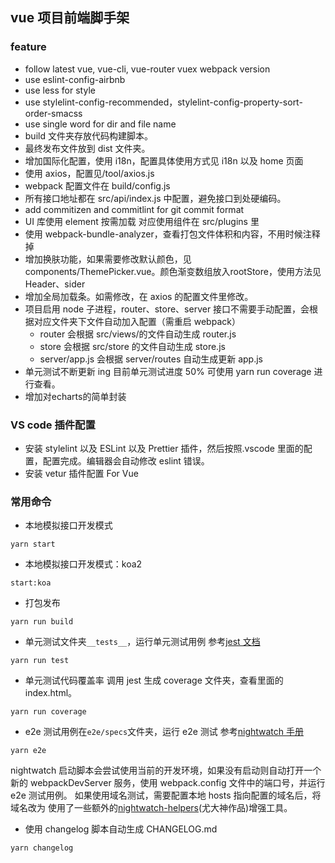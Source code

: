 ## vue 项目前端脚手架

### feature

- follow latest vue, vue-cli, vue-router vuex webpack version
- use eslint-config-airbnb
- use less for style
- use stylelint-config-recommended，stylelint-config-property-sort-order-smacss
- use single word for dir and file name
- build 文件夹存放代码构建脚本。
- 最终发布文件放到 dist 文件夹。
- 增加国际化配置，使用 i18n，配置具体使用方式见 i18n 以及 home 页面
- 使用 axios，配置见/tool/axios.js
- webpack 配置文件在 build/config.js
- 所有接口地址都在 src/api/index.js 中配置，避免接口到处硬编码。
- add commitizen and commitlint for git commit format
- UI 库使用 element 按需加载 对应使用组件在 src/plugins 里
- 使用 webpack-bundle-analyzer，查看打包文件体积和内容，不用时候注释掉
- 增加换肤功能，如果需要修改默认颜色，见 components/ThemePicker.vue。颜色渐变数组放入rootStore，使用方法见Header、sider
- 增加全局加载条。如需修改，在 axios 的配置文件里修改。
- 项目启用 node 子进程，router、store、server 接口不需要手动配置，会根据对应文件夹下文件自动加入配置（需重启 webpack）
  - router 会根据 src/views/的文件自动生成 router.js
  - store 会根据 src/store 的文件自动生成 store.js
  - server/app.js 会根据 server/routes 自动生成更新 app.js
- 单元测试不断更新 ing 目前单元测试进度 50% 可使用 yarn run coverage 进行查看。
- 增加对echarts的简单封装

### VS code 插件配置

- 安装 stylelint 以及 ESLint 以及 Prettier 插件，然后按照.vscode 里面的配置，配置完成。编辑器会自动修改 eslint 错误。
- 安装 vetur 插件配置 For Vue

### 常用命令

- 本地模拟接口开发模式

```
yarn start
```

- 本地模拟接口开发模式：koa2
```
start:koa
```

- 打包发布

```
yarn run build
```

- 单元测试文件夹`__tests__`，运行单元测试用例
  参考[jest 文档](https://facebook.github.io/jest/)

```
yarn run test
```

- 单元测试代码覆盖率
  调用 jest 生成 coverage 文件夹，查看里面的 index.html。

```
yarn run coverage
```

- e2e 测试用例在`e2e/specs`文件夹，运行 e2e 测试
  参考[nightwatch 手册](http://nightwatchjs.org/api)

```
yarn e2e
```

nightwatch 启动脚本会尝试使用当前的开发环境，如果没有启动则自动打开一个新的 webpackDevServer 服务，使用 webpack.config 文件中的端口号，并运行 e2e 测试用例。
如果使用域名测试，需要配置本地 hosts 指向配置的域名后，将域名改为
使用了一些额外的[nightwatch-helpers](https://www.npmjs.com/package/nightwatch-helpers)(尤大神作品)增强工具。

- 使用 changelog 脚本自动生成 CHANGELOG.md

```
yarn changelog
```
